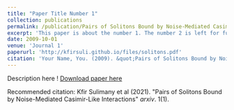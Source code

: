 ```yaml
---
title: "Paper Title Number 1"
collection: publications
permalink: /publication/Pairs of Solitons Bound by Noise-Mediated Casimir-Like Interactions
excerpt: 'This paper is about the number 1. The number 2 is left for future work.'
date: 2009-10-01
venue: 'Journal 1'
paperurl: 'http://kfirsuli.github.io/files/solitons.pdf'
citation: 'Your Name, You. (2009). &quot;Pairs of Solitons Bound by Noise-Mediated Casimir-Like Interactions&quot; <i>Journal 1</i>. 1(1).'
---
```

Description here !
[Download paper here](http://kifrsuli.github.io/files/solitons.pdf)

Recommended citation: Kfir Sulimany et al (2021). "Pairs of Solitons Bound by Noise-Mediated Casimir-Like Interactions" <i>arxiv</i>. 1(1).
